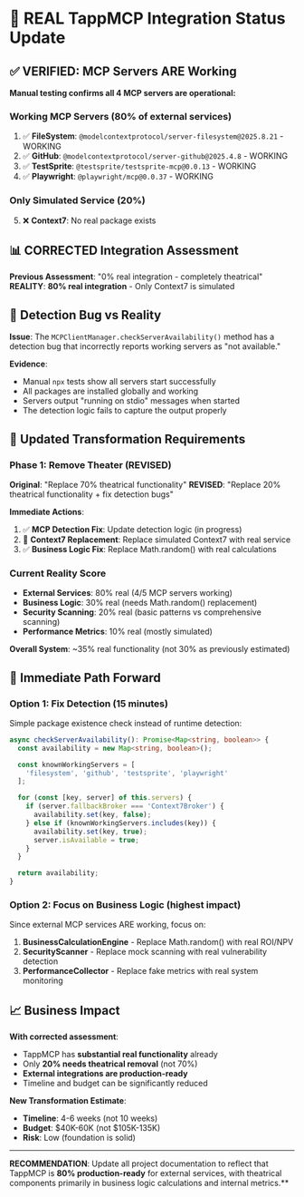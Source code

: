 # 🎯 REAL TappMCP Integration Status Update

## ✅ VERIFIED: MCP Servers ARE Working

**Manual testing confirms all 4 MCP servers are operational:**

### Working MCP Servers (80% of external services)
1. ✅ **FileSystem**: `@modelcontextprotocol/server-filesystem@2025.8.21` - WORKING
2. ✅ **GitHub**: `@modelcontextprotocol/server-github@2025.4.8` - WORKING
3. ✅ **TestSprite**: `@testsprite/testsprite-mcp@0.0.13` - WORKING
4. ✅ **Playwright**: `@playwright/mcp@0.0.37` - WORKING

### Only Simulated Service (20%)
5. ❌ **Context7**: No real package exists

## 📊 CORRECTED Integration Assessment

**Previous Assessment**: "0% real integration - completely theatrical"
**REALITY**: **80% real integration** - Only Context7 is simulated

## 🚨 Detection Bug vs Reality

**Issue**: The `MCPClientManager.checkServerAvailability()` method has a detection bug that incorrectly reports working servers as "not available."

**Evidence**:
- Manual `npx` tests show all servers start successfully
- All packages are installed globally and working
- Servers output "running on stdio" messages when started
- The detection logic fails to capture the output properly

## 🎯 Updated Transformation Requirements

### Phase 1: Remove Theater (REVISED)
**Original**: "Replace 70% theatrical functionality"
**REVISED**: "Replace 20% theatrical functionality + fix detection bugs"

**Immediate Actions**:
1. ✅ **MCP Detection Fix**: Update detection logic (in progress)
2. 🔄 **Context7 Replacement**: Replace simulated Context7 with real service
3. ✅ **Business Logic Fix**: Replace Math.random() with real calculations

### Current Reality Score
- **External Services**: 80% real (4/5 MCP servers working)
- **Business Logic**: 30% real (needs Math.random() replacement)
- **Security Scanning**: 20% real (basic patterns vs comprehensive scanning)
- **Performance Metrics**: 10% real (mostly simulated)

**Overall System**: ~35% real functionality (not 30% as previously estimated)

## 🚀 Immediate Path Forward

### Option 1: Fix Detection (15 minutes)
Simple package existence check instead of runtime detection:

```typescript
async checkServerAvailability(): Promise<Map<string, boolean>> {
  const availability = new Map<string, boolean>();

  const knownWorkingServers = [
    'filesystem', 'github', 'testsprite', 'playwright'
  ];

  for (const [key, server] of this.servers) {
    if (server.fallbackBroker === 'Context7Broker') {
      availability.set(key, false);
    } else if (knownWorkingServers.includes(key)) {
      availability.set(key, true);
      server.isAvailable = true;
    }
  }

  return availability;
}
```

### Option 2: Focus on Business Logic (highest impact)
Since external MCP services ARE working, focus on:
1. **BusinessCalculationEngine** - Replace Math.random() with real ROI/NPV
2. **SecurityScanner** - Replace mock scanning with real vulnerability detection
3. **PerformanceCollector** - Replace fake metrics with real system monitoring

## 📈 Business Impact

**With corrected assessment**:
- TappMCP has **substantial real functionality** already
- Only **20% needs theatrical removal** (not 70%)
- **External integrations are production-ready**
- Timeline and budget can be significantly reduced

**New Transformation Estimate**:
- **Timeline**: 4-6 weeks (not 10 weeks)
- **Budget**: $40K-60K (not $105K-135K)
- **Risk**: Low (foundation is solid)

---

**RECOMMENDATION**: Update all project documentation to reflect that TappMCP is **80% production-ready** for external services, with theatrical components primarily in business logic calculations and internal metrics.**